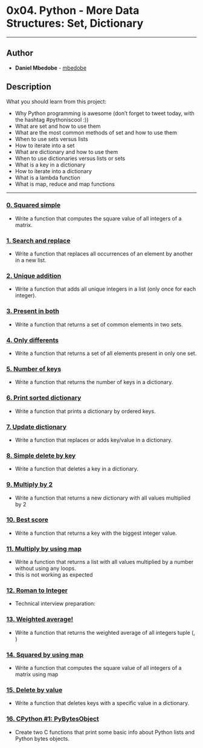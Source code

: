 # 0x04. Python - More Data Structures: Set, Dictionary
---

## Author
* **Daniel Mbedobe** - [mbedobe](https://github.com/mbedobe)


## Description
What you should learn from this project:

- Why Python programming is awesome (don’t forget to tweet today, with the hashtag #pythoniscool :))
- What are set and how to use them
- What are the most common methods of set and how to use them
- When to use sets versus lists
- How to iterate into a set
- What are dictionary and how to use them
- When to use dictionaries versus lists or sets
- What is a key in a dictionary
- How to iterate into a dictionary
- What is a lambda function
- What is map, reduce and map functions

---

### [0. Squared simple](./0-square_matrix_simple.py)
* Write a function that computes the square value of all integers of a matrix.


### [1. Search and replace](./1-search_replace.py)
* Write a function that replaces all occurrences of an element by another in a new list.


### [2. Unique addition](./2-uniq_add.py)
* Write a function that adds all unique integers in a list (only once for each integer).


### [3. Present in both](./3-common_elements.py)
* Write a function that returns a set of common elements in two sets.


### [4. Only differents](./4-only_diff_elements.py)
* Write a function that returns a set of all elements present in only one set.


### [5. Number of keys](./5-number_keys.py)
* Write a function that returns the number of keys in a dictionary.


### [6. Print sorted dictionary](./6-print_sorted_dictionary.py)
* Write a function that prints a dictionary by ordered keys.


### [7. Update dictionary](./7-update_dictionary.py)
* Write a function that replaces or adds key/value in a dictionary.


### [8. Simple delete by key](./8-simple_delete.py)
* Write a function that deletes a key in a dictionary.


### [9. Multiply by 2](./9-multiply_by_2.py)
* Write a function that returns a new dictionary with all values multiplied by 2


### [10. Best score](./10-best_score.py)
* Write a function that returns a key with the biggest integer value.


### [11. Multiply by using map](./11-mutiply_list_map.py)
* Write a function that returns a list with all values multiplied by a number without using any loops.
* this is not working as expected


### [12. Roman to Integer](./12-roman_to_int.py)
* Technical interview preparation: 


### [13. Weighted average!](./100-weight_average.py)
* Write a function that returns the weighted average of all integers tuple (<score>, <weight>)


### [14. Squared by using map](./101-square_matrix_map.py)
* Write a function that computes the square value of all integers of a matrix using map


### [15. Delete by value](./102-complex_delete.py)
* Write a function that deletes keys with a specific value in a dictionary.


### [16. CPython #1: PyBytesObject](./103-python.c)
* Create two C functions that print some basic info about Python lists and Python bytes objects.

